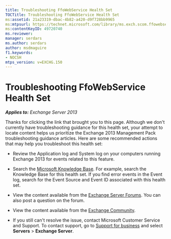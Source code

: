 ```yaml
---
title: Troubleshooting FfoWebService Health Set
TOCTitle: Troubleshooting FfoWebService Health Set
ms:assetid: 21a23319-dbac-4b82-a420-d9f728bb9965
ms:mtpsurl: https://technet.microsoft.com/library/ms.exch.scom.ffowebservice(v=EXCHG.150)
ms:contentKeyID: 49720740
ms.reviewer:
manager: serdars
ms.author: serdars
author: msdmaguire
f1.keywords:
- NOCSH
mtps_version: v=EXCHG.150
---
```


# Troubleshooting FfoWebService Health Set

_**Applies to:** Exchange Server 2013_

Thanks for clicking the link that brought you to this page. Although we don't currently have troubleshooting guidance for this health set, your attempt to locate content helps us prioritize the Exchange 2013 Management Pack troubleshooting guidance articles. Here are some recommended actions that may help you troubleshoot this health set:

- Review the Application log and System log on your computers running Exchange 2013 for events related to this feature.

- Search the [Microsoft Knowledge Base](https://support.microsoft.com/). For example, search the Knowledge Base for this health set. If you find error events in the Event log, search for the Event Source and Event ID associated with this health set.

- View the content available from the [Exchange Server Forums](https://social.technet.microsoft.com/forums/office/home?category=exchangeserver). You can also post a question on the forum.

- View the content available from the [Exchange Community](https://techcommunity.microsoft.com/t5/exchange/ct-p/Exchange).

- If you still can't resolve the issue, contact Microsoft Customer Service and Support. To contact support, go to [Support for business](https://support.microsoft.com/supportforbusiness/productselection) and select **Servers** \> **Exchange Server**.
